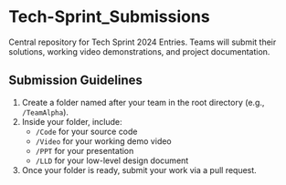 # Tech-Sprint_Submissions
Central repository for Tech Sprint 2024 Entries. Teams will submit their solutions, working video demonstrations, and project documentation.

## Submission Guidelines
1. Create a folder named after your team in the root directory (e.g., `/TeamAlpha`).
2. Inside your folder, include:
   - `/Code` for your source code
   - `/Video` for your working demo video
   - `/PPT` for your presentation
   - `/LLD` for your low-level design document
3. Once your folder is ready, submit your work via a pull request.
